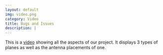 ```yaml
---
layout: default
img: video.png
category: Video
title: Bugs and Issues
description: |
---
```

This is a [video](https://www.youtube.com/watch?v=E1GDdNYzrLE&feature=youtu.be) showing all the aspects of our project. It displays 3 types of planes as well as the antenna placements of one. 
